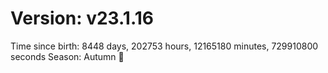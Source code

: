 # Version: v23.1.16
Time since birth: 8448 days, 202753 hours, 12165180 minutes, 729910800 seconds
Season: Autumn 🍁
